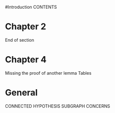 #Introduction
CONTENTS

# Chapter 2
End of section

# Chapter 4
Missing the proof of another lemma
Tables

# General
CONNECTED HYPOTHESIS
SUBGRAPH CONCERNS
